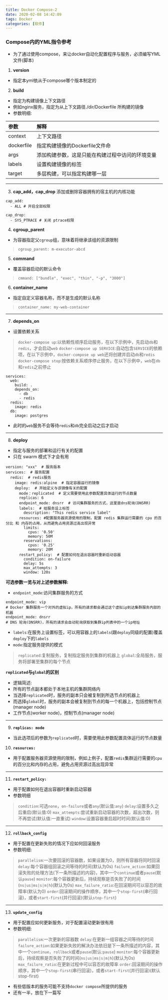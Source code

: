 ```yaml
---
title: Docker Compose-2
date: 2020-02-08 14:42:09
tags: Docker
categories: [软件]
---
```


### Compose内的YML指令参考

* 为了通过使用compose，来让docker自动化配置程序与服务，必须编写YML文件(脚本)

1. **version**
* 指定本yml依从于compose哪个版本制定的

2. **build**
* 指定为构建镜像上下文路径
* 例如nginx服务，指定为从上下文路径./dir/Dockerfile 所构建的镜像
* 参数明细:

|参数|解释|
|:----|:----|
|context|上下文路径|
|dockerfile|指定构建镜像的Dockerfile文件命|
|args|添加构建参数，这是只能在构建过程中访问的环境变量|
|labels|设置构建镜像的标签|
|target|多层构建，可以指定构建哪一层|

---

3. **cap_add，cap_drop**
添加或删除容器拥有的宿主机的内核功能
```
cap_add:
  - ALL # 开启全部权限

cap_drop:
  - SYS_PTRACE # 关闭 ptrace权限
```


4. **cgroup_parent**
* 为容器指定父`cgroup`组，意味着将继承该组的资源限制
> `cgroup_parent: m-executor-abcd`


5. **command**
* 覆盖容器启动的默认命令
> `cmmand: ["bundle", "exec", "thin", "-p", "3000"]`

6. **container_name**
* 指定自定义容器名称，而不是生成的默认名称
> `container_name: my-web-container`

---

7. **depends_on**
* 设置依赖关系

> `docker-compose up`:以依赖性顺序启动服务，在以下示例中，先启动`db`和`redis`，才会启动`web`
> `docker-compose up SERVICE`:自动包含`SERVICE`的依赖项，在以下示例中，`docker-compose up web`还将创建并启动`db`和`redis`
> `docker-compose stop`:按依赖关系顺序停止服务，在以下示例中，`web`在`db`和`redis`之前停止
```
services:
  web:
    build: .
    depends_on:
      - db
      - redis
  redis:
    image: redis
  db:
    image: postgres
```
* 此时的`web`服务不会等待`redis`和`db`完全启动之后才启动

---

8. **deploy**
* 指定与服务的部署和运行有关的配置
* 只在 swarm 模式下才会有用
```
version: "xxx"  # 服务版本
services:  # 服务配置
  redis:  # redis服务
    image: redis:alpine  # 指定容器运行的镜像
    deploy:  # 开始定义与该镜像有关的配置
      mode：replicated  # 定义需要使用此参数配置具体运行的节点数量
      replicas: 6  
      endpoint_mode: dnsrr  # 访问集群服务的方式，这里是dns轮询(DNSRR)
      labels:  # 给服务设上标签
        description: "This redis service label"
      resources: #配置服务器资源使用的限制，配置 redis 集群运行需要的 cpu 的百分比 和 内存的占用，从而避免占用资源过高出现异常
        limits:
          cpus: '0.50'
          memory: 50M
        reservations:
          cpus: '0.25'
          memory: 20M
      restart_policy:  # 配置如何在退出容器时重新启动容器
        condition: on-failure
        delay: 5s
        max_attempts: 3
        window: 120s
```

**可选参数一览与对上述参数解释:**
* `endpoint_mode`:访问集群服务的方式
```
endpoint_mode: vip
# Docker 集群服务一个对外的虚拟ip，所有的请求都会通过这个虚拟ip到达集群服务内部的机器
endpoint_mode: dnsrr
# DNS 轮询(DNSRR)，所有的请求会自动轮询获取到集群ip列表中的一个ip地址
```
* `labels`:在服务上设置标签，可以用容器上的`labels`(跟`deploy`同级的配置)覆盖`deploy`下的`labels`
* `mode`:指定服务提供的模式
> `replicated`:复制服务，复制指定服务到集群的机器上
> `global`:全局服务，服务将部署至集群的每个节点

**`replicated`与`global`的区别**
* 逻辑简述:
* 所有的节点副本都处于本地主机的集群网络内
* 当选择`replicated`时，服务的副本只会被复制到所选节点的机器上
* 而选择`global`时，服务的副本会被复制到节点的每一个机器上，包括控制节点(manager node)
* 工作节点(worker node)，控制节点(manager node)

---

9. **`replicas: mode`**
* 当此选项后的参数为`replicated`时，需要使用此参数配置具体运行的节点数量

10. **`resources: `**
* 用于配置服务器资源使用的限制，例如上例子，配置`redis`集群运行需要的`cpu`的百分比和内存的占用，避免占用资源过高出现异常

---

11. **`restart_policy: `**
* 用于配置如何在退出容器时重新启动容器
* 参数明细
> `condition`:可选`none`，`on-failure`或者`any`(默认值:`any`)
> `delay`:设置多久之后重启(默认值:0)
> `max_attempts`:尝试重新启动容器的次数，超出次数，则不再尝试(默认值:一直重试)
> `window`:设置容器重启超时时间(默认值:0)

---

12. **`rollback_config`** 
* 用于配置在更新失败的情况下应如何回滚服务
* 参数明细:
> `parallelism`:一次要回滚的容器数，如果设置为0，则所有容器将同时回滚
> `delay`:每个容器组回滚之间等待的时间(默认为0s)
> `failure_action`:如果回滚失败的处理方法(下一条所描述的内容)，其中一个`continue`或者`pause`(默认`pause`)
> `monitor`:每个容器更新后，持续观察是否失败了的时间(`ns|us|ms|s|m|h`)(默认为0s)
> `max_failure_ratio`:在回滚期间可以容忍的故障率(默认为0)
> `order`:回滚期间的操作顺序，其中一个`stop-first`(串行回滚)，或者`start-first`(并行回滚)(默认`stop-first`)

---

13. **`update_config`**
* 用于配置应如何更新服务，对于配置滚动更新很有用
* 参数明细:
> `parallelism`:一次更新的容器数
> `delay`:在更新一组容器之间等待的时间
> `failure_action`:如果更新失败的解决办法依旧是下一条所描述的内容，其中一个`continue`，`rollback`或者`pause`(默认:`pause`)
> `monitor`:每个容器更新后，持续观察是否失败了的时间(`ns|us|ms|s|m|h`)(默认为0s)
> `max_failure_ratio`:在更新过程中可以容忍的故障率
> `order`:回滚期间的操作顺序，其中一个`stop-first`(串行回滚)，或者`start-first`(并行回滚)(默认stop-first)

* 有些低版本的服务可能不支持`docker compose`所提供的服务
* 还有一半，放在下一篇写
